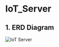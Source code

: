 # IoT_Server

## 1. ERD Diagram
![IoT Server](https://user-images.githubusercontent.com/28808037/95681089-35e86500-0bde-11eb-8d3e-6867e0ff051d.png)
